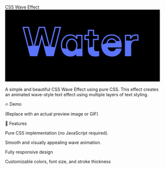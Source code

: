 CSS Wave Effect
![image alt](https://github.com/bdnath702/CSS-Wave-Effect/blob/main/Screenshot%20.png?raw=true)

A simple and beautiful CSS Wave Effect using pure CSS. This effect creates an animated wave-style text effect using multiple layers of text styling.

🔥 Demo

 (Replace with an actual preview image or GIF)

🚀 Features

Pure CSS implementation (no JavaScript required).

Smooth and visually appealing wave animation.

Fully responsive design

Customizable colors, font size, and stroke thickness

